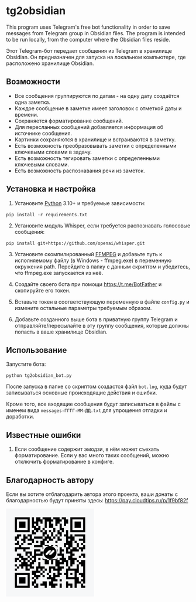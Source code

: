 # tg2obsidian
This program uses Telegram's free bot functionality in order to save messages from Telegram group in Obsidian files.
The program is intended to be run locally, from the computer where the Obsidian files reside.

Этот Telegram-бот передает сообщения из Telegram в хранилище Obsidian.
Он предназначен для запуска на локальном компьютере, где расположено хранилище Obsidian.

## Возможности

- Все сообщения группируются по датам - на одну дату создаётся одна заметка.
- Каждое сообщение в заметке имеет заголовок с отметкой даты и времени.
- Сохраняется форматирование сообщений.
- Для пересланных сообщений добавляется информация об источнике сообщения.
- Картинки сохраняются в хранилище и встраиваются в заметку.
- Есть возможность преобразовывать заметки с определенными ключевыми словами в задачу.
- Есть возможность тегировать заметки с определенными ключевыми словами.
- Есть возможность распознавания речи из заметок.

## Установка и настройка

1. Установите [Python](https://python.org) 3.10+ и требуемые зависимости:

```shell
pip install -r requirements.txt
```

2. Установите модуль Whisper, если требуется распознавать голосовые сообщения:

```shell
pip install git+https://github.com/openai/whisper.git
```

3. Установите скомпилированный [FFMPEG](https://ffmpeg.org/download.html) и добавьте путь к исполняемому файлу (в Windows - ffmpeg.exe) в переменную окружения path.
Перейдите в папку с данным скриптом и убедитесь, что ffmpeg.exe запускается из неё.

4. Создайте своего бота при помощи https://t.me/BotFather и скопируйте его токен.

5. Вставьте токен в соответствующую переменную в файле `config.py` и измените остальные параметры требуемым образом.

6. Добавьте созданного выше бота в приватную группу Telegram и отправляйте/пересылайте в эту группу сообщения, которые должны попасть в ваше хранилище Obsidian.

## Использование

Запустите бота:
```shell
python tg2obsidian_bot.py
```

После запуска в папке со скриптом создастся файл `bot.log`, куда будут записываться основные происходящие действия и ошибки.

Кроме того, все входящие сообщения будут записываться в файлы c именем вида `messages-ГГГГ-ММ-ДД.txt` для упрощения отладки и доработки.

## Известные ошибки

1. Если сообщение содержит эмодзи, в нём может съехать форматирование. Если у вас много таких сообщений, можно отключить форматирование в конфиге.

## Благодарность автору

Если вы хотите отблагодарить автора этого проекта, ваши донаты с благодарностью будут приняты здесь: https://pay.cloudtips.ru/p/1f9bf82f

![](qrCode.png)
